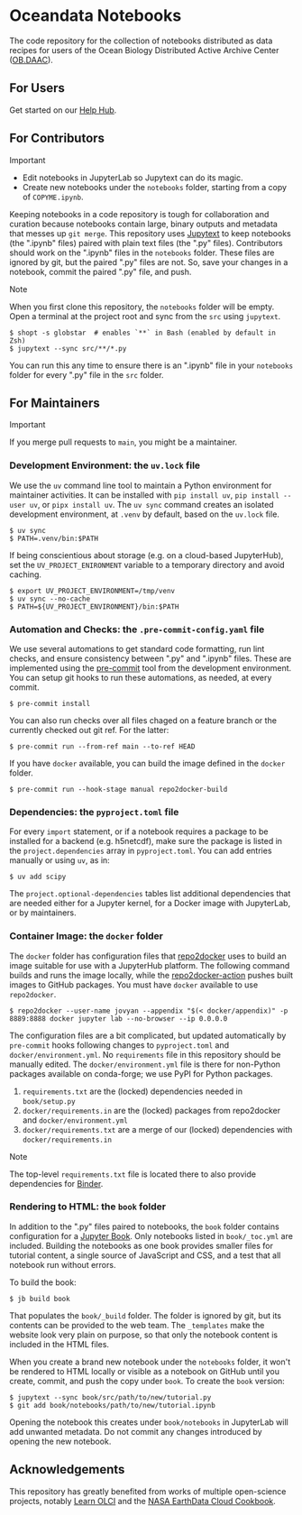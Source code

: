 # Oceandata Notebooks

The code repository for the collection of notebooks distributed as data recipes for
users of the Ocean Biology Distributed Active Archive Center ([OB.DAAC]).

## For Users

Get started on our [Help Hub].

## For Contributors

> [!IMPORTANT]
> - Edit notebooks in JupyterLab so Jupytext can do its magic.
> - Create new notebooks under the `notebooks` folder, starting from a copy of `COPYME.ipynb`.

Keeping notebooks in a code repository is tough for collaboration and curation
because notebooks contain large, binary outputs and metadata that messes up `git merge`.
This repository uses [Jupytext] to keep notebooks (the ".ipynb" files) paired
with plain text files (the ".py" files). Contributors should work on the ".ipynb" files
in the `notebooks` folder. These files are ignored by git, but the paired ".py" files are
not. So, save your changes in a notebook, commit the paired ".py" file, and push.

> [!Note]
> When you first clone this repository, the `notebooks` folder will be empty. Open a
> terminal at the project root and sync from the `src` using `jupytext`.

```shell
$ shopt -s globstar  # enables `**` in Bash (enabled by default in Zsh)
$ jupytext --sync src/**/*.py
```
You can run this any time to ensure there is an ".ipynb" file in your `notebooks` folder
for every ".py" file in the `src` folder.

## For Maintainers

> [!IMPORTANT]
> If you merge pull requests to `main`, you might be a maintainer.

### Development Environment: the `uv.lock` file

We use the `uv` command line tool to maintain a Python environment for maintainer activities.
It can be installed with `pip install uv`, `pip install --user uv`, or `pipx install uv`.
The `uv sync` command creates an isolated development environment, at `.venv` by default, based
on the `uv.lock` file.
```shell
$ uv sync
$ PATH=.venv/bin:$PATH
```
If being conscientious about storage (e.g. on a cloud-based JupyterHub), set the `UV_PROJECT_ENIRONMENT`
variable to a temporary directory and avoid caching.
```shell
$ export UV_PROJECT_ENVIRONMENT=/tmp/venv
$ uv sync --no-cache
$ PATH=${UV_PROJECT_ENVIRONMENT}/bin:$PATH
```

### Automation and Checks: the `.pre-commit-config.yaml` file

We use several automations to get standard code formatting, run lint checks, and ensure
consistency between ".py" and ".ipynb" files. These are implemented using the [pre-commit]
tool from the development environment. You can setup git hooks to run these automations,
as needed, at every commit.
```shell
$ pre-commit install
```
You can also run checks over all files chaged on a feature branch or the currently
checked out git ref. For the latter:
```shell
$ pre-commit run --from-ref main --to-ref HEAD
```
If you have `docker` available, you can build the image defined in the `docker` folder.
```shell
$ pre-commit run --hook-stage manual repo2docker-build
```

### Dependencies: the `pyproject.toml` file

For every `import` statement, or if a notebook requires a package to be installed
for a backend (e.g. h5netcdf), make sure the package is listed in the `project.dependencies`
array in `pyproject.toml`. You can add entries manually or using `uv`, as in:
```shell
$ uv add scipy
```
The `project.optional-dependencies` tables list additional dependencies that are needed
either for a Jupyter kernel, for a Docker image with JupyterLab, or by maintainers.

### Container Image: the `docker` folder

The `docker` folder has configuration files that [repo2docker] uses to build an image suitable
for use with a JupyterHub platform. The following command builds and runs the image locally,
while the [repo2docker-action] pushes built images to GitHub packages. You
must have `docker` available to use `repo2docker`.
```shell
$ repo2docker --user-name jovyan --appendix "$(< docker/appendix)" -p 8889:8888 docker jupyter lab --no-browser --ip 0.0.0.0
```
The configuration files are a bit complicated, but updated automatically by `pre-commit`
hooks following changes to `pyproject.toml` and `docker/environment.yml`. No `requirements`
file in this repository should be manually edited. The `docker/environment.yml` file is there
for non-Python packages available on conda-forge; we use PyPI for Python packages.
1. `requirements.txt` are the (locked) dependencies needed in `book/setup.py`
1. `docker/requirements.in` are the (locked) packages from repo2docker and `docker/environment.yml`
1. `docker/requirements.txt` are a merge of our (locked) dependencies with `docker/requirements.in`

> [!Note]
> The top-level `requirements.txt` file is located there to also provide dependencies for [Binder].

### Rendering to HTML: the `book` folder

In addition to the ".py" files paired to notebooks, the `book` folder contains configuration
for a [Jupyter Book]. Only notebooks listed in `book/_toc.yml` are included. Building
the notebooks as one book provides smaller files for tutorial content, a single source of
JavaScript and CSS, and a test that all notebook run without errors.

To build the book:
```shell
$ jb build book
```
That populates the `book/_build` folder. The folder is ignored by git, but its contents
can be provided to the web team. The `_templates` make the website look very plain on
purpose, so that only the notebook content is included in the HTML files.

When you create a brand new notebook under the `notebooks` folder, it won't be rendered
to HTML locally or visible as a notebook on GitHub until you create, commit, and push the
copy under `book`. To create the `book` version:
```shell
$ jupytext --sync book/src/path/to/new/tutorial.py
$ git add book/notebooks/path/to/new/tutorial.ipynb
```
Opening the notebook this creates under `book/notebooks` in JupyterLab will add unwanted
metadata. Do not commit any changes introduced by opening the new notebook.

## Acknowledgements

This repository has greatly benefited from works of multiple open-science projects,
notably [Learn OLCI] and the [NASA EarthData Cloud Cookbook].

[OB.DAAC]: https://www.earthdata.nasa.gov/centers/ob-daac
[Help Hub]: https://oceancolor.gsfc.nasa.gov/resources/docs/tutorials
[Jupytext]: https://jupytext.readthedocs.io
[Jupyter Book]: https://jupyterbook.org
[pre-commit]: https://pre-commit.com
[Binder]: https://mybinder.org/
[repo2docker]: https://repo2docker.readthedocs.io
[repo2docker-action]: https://github.com/marketplace/actions/repo2docker-action
[Learn OLCI]: https://github.com/wekeo/learn-olci
[NASA EarthData Cloud Cookbook]: https://nasa-openscapes.github.io/earthdata-cloud-cookbook

